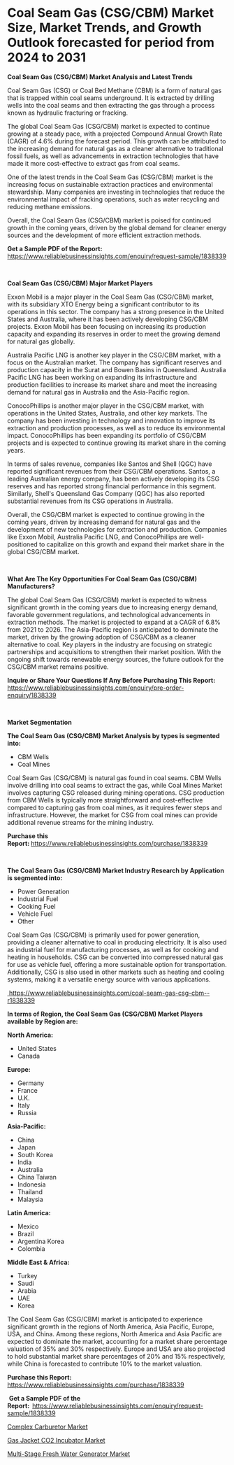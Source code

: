 <p><h1>Coal Seam Gas (CSG/CBM) Market Size, Market Trends, and Growth Outlook forecasted for period from 2024 to 2031</h1></p><p><strong>Coal Seam Gas (CSG/CBM) Market Analysis and Latest Trends</strong></p>
<p><p>Coal Seam Gas (CSG) or Coal Bed Methane (CBM) is a form of natural gas that is trapped within coal seams underground. It is extracted by drilling wells into the coal seams and then extracting the gas through a process known as hydraulic fracturing or fracking.</p><p>The global Coal Seam Gas (CSG/CBM) market is expected to continue growing at a steady pace, with a projected Compound Annual Growth Rate (CAGR) of 4.6% during the forecast period. This growth can be attributed to the increasing demand for natural gas as a cleaner alternative to traditional fossil fuels, as well as advancements in extraction technologies that have made it more cost-effective to extract gas from coal seams.</p><p>One of the latest trends in the Coal Seam Gas (CSG/CBM) market is the increasing focus on sustainable extraction practices and environmental stewardship. Many companies are investing in technologies that reduce the environmental impact of fracking operations, such as water recycling and reducing methane emissions.</p><p>Overall, the Coal Seam Gas (CSG/CBM) market is poised for continued growth in the coming years, driven by the global demand for cleaner energy sources and the development of more efficient extraction methods.</p></p>
<p><strong>Get a Sample PDF of the Report:&nbsp;</strong> <a href="https://www.reliablebusinessinsights.com/enquiry/request-sample/1838339">https://www.reliablebusinessinsights.com/enquiry/request-sample/1838339</a></p>
<p>&nbsp;</p>
<p><strong>Coal Seam Gas (CSG/CBM) Major Market Players</strong></p>
<p><p>Exxon Mobil is a major player in the Coal Seam Gas (CSG/CBM) market, with its subsidiary XTO Energy being a significant contributor to its operations in this sector. The company has a strong presence in the United States and Australia, where it has been actively developing CSG/CBM projects. Exxon Mobil has been focusing on increasing its production capacity and expanding its reserves in order to meet the growing demand for natural gas globally.</p><p>Australia Pacific LNG is another key player in the CSG/CBM market, with a focus on the Australian market. The company has significant reserves and production capacity in the Surat and Bowen Basins in Queensland. Australia Pacific LNG has been working on expanding its infrastructure and production facilities to increase its market share and meet the increasing demand for natural gas in Australia and the Asia-Pacific region.</p><p>ConocoPhillips is another major player in the CSG/CBM market, with operations in the United States, Australia, and other key markets. The company has been investing in technology and innovation to improve its extraction and production processes, as well as to reduce its environmental impact. ConocoPhillips has been expanding its portfolio of CSG/CBM projects and is expected to continue growing its market share in the coming years.</p><p>In terms of sales revenue, companies like Santos and Shell (QGC) have reported significant revenues from their CSG/CBM operations. Santos, a leading Australian energy company, has been actively developing its CSG reserves and has reported strong financial performance in this segment. Similarly, Shell's Queensland Gas Company (QGC) has also reported substantial revenues from its CSG operations in Australia.</p><p>Overall, the CSG/CBM market is expected to continue growing in the coming years, driven by increasing demand for natural gas and the development of new technologies for extraction and production. Companies like Exxon Mobil, Australia Pacific LNG, and ConocoPhillips are well-positioned to capitalize on this growth and expand their market share in the global CSG/CBM market.</p></p>
<p>&nbsp;</p>
<p><strong>What Are The Key Opportunities For Coal Seam Gas (CSG/CBM) Manufacturers?</strong></p>
<p><p>The global Coal Seam Gas (CSG/CBM) market is expected to witness significant growth in the coming years due to increasing energy demand, favorable government regulations, and technological advancements in extraction methods. The market is projected to expand at a CAGR of 6.8% from 2021 to 2026. The Asia-Pacific region is anticipated to dominate the market, driven by the growing adoption of CSG/CBM as a cleaner alternative to coal. Key players in the industry are focusing on strategic partnerships and acquisitions to strengthen their market position. With the ongoing shift towards renewable energy sources, the future outlook for the CSG/CBM market remains positive.</p></p>
<p><strong>Inquire or Share Your Questions If Any Before Purchasing This Report:</strong> <a href="https://www.reliablebusinessinsights.com/enquiry/pre-order-enquiry/1838339">https://www.reliablebusinessinsights.com/enquiry/pre-order-enquiry/1838339</a></p>
<p>&nbsp;</p>
<p><strong>Market Segmentation</strong></p>
<p><strong>The Coal Seam Gas (CSG/CBM) Market Analysis by types is segmented into:</strong></p>
<p><ul><li>CBM Wells</li><li>Coal Mines</li></ul></p>
<p><p>Coal Seam Gas (CSG/CBM) is natural gas found in coal seams. CBM Wells involve drilling into coal seams to extract the gas, while Coal Mines Market involves capturing CSG released during mining operations. CSG production from CBM Wells is typically more straightforward and cost-effective compared to capturing gas from coal mines, as it requires fewer steps and infrastructure. However, the market for CSG from coal mines can provide additional revenue streams for the mining industry.</p></p>
<p><strong>Purchase this Report:&nbsp;</strong><a href="https://www.reliablebusinessinsights.com/purchase/1838339">https://www.reliablebusinessinsights.com/purchase/1838339</a></p>
<p>&nbsp;</p>
<p><strong>The Coal Seam Gas (CSG/CBM) Market Industry Research by Application is segmented into:</strong></p>
<p><ul><li>Power Generation</li><li>Industrial Fuel</li><li>Cooking Fuel</li><li>Vehicle Fuel</li><li>Other</li></ul></p>
<p><p>Coal Seam Gas (CSG/CBM) is primarily used for power generation, providing a cleaner alternative to coal in producing electricity. It is also used as industrial fuel for manufacturing processes, as well as for cooking and heating in households. CSG can be converted into compressed natural gas for use as vehicle fuel, offering a more sustainable option for transportation. Additionally, CSG is also used in other markets such as heating and cooling systems, making it a versatile energy source with various applications.</p></p>
<p><a href="https://www.reliablebusinessinsights.com/coal-seam-gas-csg-cbm--r1838339">&nbsp;https://www.reliablebusinessinsights.com/coal-seam-gas-csg-cbm--r1838339</a></p>
<p><strong>In terms of Region, the Coal Seam Gas (CSG/CBM) Market Players available by Region are:</strong></p>
<p>
    <p> <strong> North America: </strong>
        <ul>
            <li>United States</li>
            <li>Canada</li>
        </ul>
        </p> 
    <p> <strong> Europe: </strong>
        <ul>
            <li>Germany</li>
            <li>France</li>
            <li>U.K.</li>
            <li>Italy</li>
            <li>Russia</li>
        </ul>
        </p> 
    <p> <strong> Asia-Pacific: </strong>
        <ul>
            <li>China</li>
            <li>Japan</li>
            <li>South Korea</li>
            <li>India</li>
            <li>Australia</li>
            <li>China Taiwan</li>
            <li>Indonesia</li>
            <li>Thailand</li>
            <li>Malaysia</li>
        </ul>
        </p> 
    <p> <strong> Latin America: </strong>
        <ul>
            <li>Mexico</li>
            <li>Brazil</li>
            <li>Argentina Korea</li>
            <li>Colombia</li>
        </ul>
        </p> 
    <p> <strong> Middle East & Africa: </strong>
        <ul>
            <li>Turkey</li>
            <li>Saudi</li>
            <li>Arabia</li>
            <li>UAE</li>
            <li>Korea</li>
        </ul>
    </p>
    </p>
<p><p>The Coal Seam Gas (CSG/CBM) market is anticipated to experience significant growth in the regions of North America, Asia Pacific, Europe, USA, and China. Among these regions, North America and Asia Pacific are expected to dominate the market, accounting for a market share percentage valuation of 35% and 30% respectively. Europe and USA are also projected to hold substantial market share percentages of 20% and 15% respectively, while China is forecasted to contribute 10% to the market valuation.</p></p>
<p><strong>Purchase this Report: </strong><a href="https://www.reliablebusinessinsights.com/purchase/1838339">https://www.reliablebusinessinsights.com/purchase/1838339</a></p>
<p>&nbsp;<strong>Get a Sample PDF of the Report:&nbsp;&nbsp;</strong><a href="https://www.reliablebusinessinsights.com/enquiry/request-sample/1838339">https://www.reliablebusinessinsights.com/enquiry/request-sample/1838339</a></p>
<p><strong></strong></p>
<p><p><a href="https://view.publitas.com/reportprime-1/complex-carburetor-market-size-share-analysis-growth-trends-forecast-2024-2031/">Complex Carburetor Market</a></p><p><a href="https://view.publitas.com/reportprime-1/gas-jacket-co2-incubator-market-industry-trends-and-forecast-for-period-from-2024-to-2031/">Gas Jacket CO2 Incubator Market</a></p><p><a href="https://view.publitas.com/reportprime-1/insights-into-the-multi-stage-fresh-water-generator-industry-market-financial-status-market-size-and-revenue-analysis-up-to-2031/">Multi-Stage Fresh Water Generator Market</a></p></p>